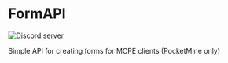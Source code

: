 # FormAPI
<a href="https://discord.gg/MzKQpWZ"><img src="https://discordapp.com/api/guilds/412491783486832640/embed.png" alt="Discord server"/></a>

Simple API for creating forms for MCPE clients (PocketMine only)
